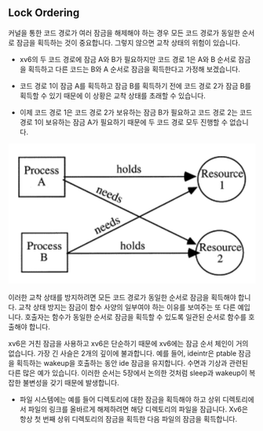 ## Lock Ordering

커널을 통한 코드 경로가 여러 잠금을 해제해야 하는 경우 모든 코드 경로가 동일한 순서로 잠금을 획득하는 것이 중요합니다. 그렇지 않으면 교착 상태의 위험이 있습니다.

* xv6의 두 코드 경로에 잠금 A와 B가 필요하지만 코드 경로 1은 A와 B 순서로 잠금을 획득하고 다른 코드는 B와 A 순서로 잠금을 획득한다고 가정해 보겠습니다.

* 코드 경로 1이 잠금 A를 획득하고 잠금 B를 획득하기 전에 코드 경로 2가 잠금 B를 획득할 수 있기 때문에 이 상황은 교착 상태를 초래할 수 있습니다.
* 이제 코드 경로 1은 코드 경로 2가 보유하는 잠금 B가 필요하고 코드 경로 2는 코드 경로 1이 보유하는 잠금 A가 필요하기 때문에 두 코드 경로 모두 진행할 수 없습니다.

![image-20220313133550208](img/image-20220313133550208.png)

이러한 교착 상태를 방지하려면 모든 코드 경로가 동일한 순서로 잠금을 획득해야 합니다. 교착 상태 방지는 잠금이 함수 사양의 일부여야 하는 이유를 보여주는 또 다른 예입니다. 호출자는 함수가 동일한 순서로 잠금을 획득할 수 있도록 일관된 순서로 함수를 호출해야 합니다.

xv6은 거친 잠금을 사용하고 xv6은 단순하기 때문에 xv6에는 잠금 순서 체인이 거의 없습니다. 가장 긴 사슬은 2개의 깊이에 불과합니다. 예를 들어, ideintr은 ptable 잠금을 획득하는 wakeup을 호출하는 동안 ide 잠금을 유지합니다. 수면과 기상과 관련된 다른 많은 예가 있습니다. 이러한 순서는 5장에서 논의한 것처럼 sleep과 wakeup이 복잡한 불변성을 갖기 때문에 발생합니다. 

* 파일 시스템에는 예를 들어 디렉토리에 대한 잠금을 획득해야 하고 상위 디렉토리에서 파일의 링크를 올바르게 해제하려면 해당 디렉토리의 파일을 잠급니다. Xv6은 항상 첫 번째 상위 디렉토리의 잠금을 획득한 다음 파일의 잠금을 획득합니다.

